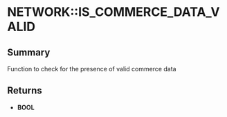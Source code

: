 # NETWORK::IS_COMMERCE_DATA_VALID

## Summary
Function to check for the presence of valid commerce data

## Returns
* **BOOL**